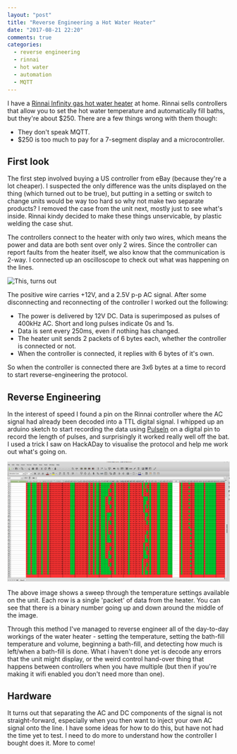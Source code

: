 ```yaml
---
layout: "post"
title: "Reverse Engineering a Hot Water Heater"
date: "2017-08-21 22:20"
comments: true
categories:
  - reverse engineering
  - rinnai
  - hot water
  - automation
  - MQTT
---
```


I have a [Rinnai Infinity gas hot water heater]() at home. Rinnai sells controllers that allow you to set the hot water temperature and automatically fill baths, but they're about $250. There are a few things wrong with them though:

- They don't speak MQTT.
- $250 is too much to pay for a 7-segment display and a microcontroller.

## First look

The first step involved buying a US controller from eBay (because they're a lot cheaper). I suspected the only difference was the units displayed on the thing (which turned out to be true), but putting in a setting or switch to change units would be way too hard so why not make two separate products? I removed the case from the unit next, mostly just to see what's inside. Rinnai kindy decided to make these things unservicable, by plastic welding the case shut.

The controllers connect to the heater with only two wires, which means the power and data are both sent over only 2 wires. Since the controller can report faults from the heater itself, we also know that the communication is 2-way. I connected up an oscilloscope to check out what was happening on the lines.

![This, turns out](images/2017/09/NewFile2.png)

The positive wire carries +12V, and a 2.5V p-p AC signal.
After some disconnecting and reconnecting of the controller I worked out the following:

- The power is delivered by 12V DC. Data is superimposed as pulses of 400kHz AC. Short and long pulses indicate 0s and 1s.
- Data is sent every 250ms, even if nothing has changed.
- The heater unit sends 2 packets of 6 bytes each, whether the controller is connected or not.
- When the controller is connected, it replies with 6 bytes of it's own.

So when the controller is connected there are 3x6 bytes at a time to record to start reverse-engineering the protocol.

## Reverse Engineering

In the interest of speed I found a pin on the Rinnai controller where the AC signal had already been decoded into a TTL digital signal. I whipped up an arduino sketch to start recording the data using [PulseIn](https://www.arduino.cc/en/Reference/PulseIn) on a digital pin to record the length of pulses, and surprisingly it worked really well off the bat. I used a trick I saw on HackADay to visualise the protocol and help me work out what's going on.

![A temperature sweep](images/2017/09/Untitled.png)

The above image shows a sweep through the temperature settings available on the unit. Each row is a single 'packet' of data from the heater. You can see that there is a binary number going up and down around the middle of the image.

Through this method I've managed to reverse engineer all of the day-to-day workings of the water heater - setting the temperature, setting the bath-fill temperature and volume, beginning a bath-fill, and detecting how much is left/when a bath-fill is done. What i haven't done yet is decode any errors that the unit might display, or the weird control hand-over thing that happens between controllers when you have multiple (but then if you're making it wifi enabled you don't need more than one).

## Hardware

It turns out that separating the AC and DC components of the signal is not straight-forward, especially when you then want to inject your own AC signal onto the line. I have some ideas for how to do this, but have not had the time yet to test. I need to do more to understand how the controller I bought does it. More to come!
